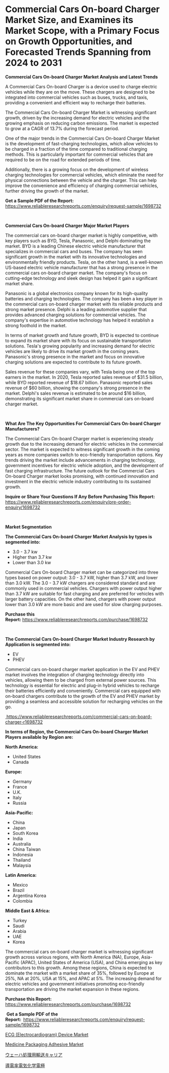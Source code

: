<p><h1>Commercial Cars On-board Charger Market Size, and Examines its Market Scope, with a Primary Focus on Growth Opportunities, and Forecasted Trends Spanning from 2024 to 2031</h1></p><p><strong>Commercial Cars On-board Charger Market Analysis and Latest Trends</strong></p>
<p><p>A Commercial Cars On-board Charger is a device used to charge electric vehicles while they are on the move. These chargers are designed to be integrated into commercial vehicles such as buses, trucks, and taxis, providing a convenient and efficient way to recharge their batteries.</p><p>The Commercial Cars On-board Charger Market is witnessing significant growth, driven by the increasing demand for electric vehicles and the growing emphasis on reducing carbon emissions. The market is expected to grow at a CAGR of 13.7% during the forecast period.</p><p>One of the major trends in the Commercial Cars On-board Charger Market is the development of fast-charging technologies, which allow vehicles to be charged in a fraction of the time compared to traditional charging methods. This is particularly important for commercial vehicles that are required to be on the road for extended periods of time.</p><p>Additionally, there is a growing focus on the development of wireless charging technologies for commercial vehicles, which eliminate the need for physical connections between the vehicle and the charger. This can help improve the convenience and efficiency of charging commercial vehicles, further driving the growth of the market.</p></p>
<p><strong>Get a Sample PDF of the Report:&nbsp;</strong> <a href="https://www.reliableresearchreports.com/enquiry/request-sample/1698732">https://www.reliableresearchreports.com/enquiry/request-sample/1698732</a></p>
<p>&nbsp;</p>
<p><strong>Commercial Cars On-board Charger Major Market Players</strong></p>
<p><p>The commercial cars on-board charger market is highly competitive, with key players such as BYD, Tesla, Panasonic, and Delphi dominating the market. BYD is a leading Chinese electric vehicle manufacturer that specializes in commercial cars and buses. The company has seen significant growth in the market with its innovative technologies and environmentally friendly products. Tesla, on the other hand, is a well-known US-based electric vehicle manufacturer that has a strong presence in the commercial cars on-board charger market. The company's focus on cutting-edge technology and sleek design has helped it gain a significant market share.</p><p>Panasonic is a global electronics company known for its high-quality batteries and charging technologies. The company has been a key player in the commercial cars on-board charger market with its reliable products and strong market presence. Delphi is a leading automotive supplier that provides advanced charging solutions for commercial vehicles. The company's expertise in automotive technology has helped it establish a strong foothold in the market.</p><p>In terms of market growth and future growth, BYD is expected to continue to expand its market share with its focus on sustainable transportation solutions. Tesla's growing popularity and increasing demand for electric vehicles are likely to drive its market growth in the coming years. Panasonic's strong presence in the market and focus on innovative charging solutions are expected to contribute to its future growth.</p><p>Sales revenue for these companies vary, with Tesla being one of the top earners in the market. In 2020, Tesla reported sales revenue of $31.5 billion, while BYD reported revenue of $18.67 billion. Panasonic reported sales revenue of $60 billion, showing the company's strong presence in the market. Delphi's sales revenue is estimated to be around $16 billion, demonstrating its significant market share in commercial cars on-board charger market.</p></p>
<p>&nbsp;</p>
<p><strong>What Are The Key Opportunities For Commercial Cars On-board Charger Manufacturers?</strong></p>
<p><p>The Commercial Cars On-board Charger market is experiencing steady growth due to the increasing demand for electric vehicles in the commercial sector. The market is expected to witness significant growth in the coming years as more companies switch to eco-friendly transportation options. Key trends driving the market include advancements in charging technology, government incentives for electric vehicle adoption, and the development of fast charging infrastructure. The future outlook for the Commercial Cars On-board Charger market looks promising, with continued innovation and investment in the electric vehicle industry contributing to its sustained growth.</p></p>
<p><strong>Inquire or Share Your Questions If Any Before Purchasing This Report:</strong> <a href="https://www.reliableresearchreports.com/enquiry/pre-order-enquiry/1698732">https://www.reliableresearchreports.com/enquiry/pre-order-enquiry/1698732</a></p>
<p>&nbsp;</p>
<p><strong>Market Segmentation</strong></p>
<p><strong>The Commercial Cars On-board Charger Market Analysis by types is segmented into:</strong></p>
<p><ul><li>3.0 - 3.7 kw</li><li>Higher than 3.7 kw</li><li>Lower than 3.0 kw</li></ul></p>
<p><p>Commercial Cars On-board Charger market can be categorized into three types based on power output: 3.0 - 3.7 kW, higher than 3.7 kW, and lower than 3.0 kW. The 3.0 - 3.7 kW chargers are considered standard and are commonly used in commercial vehicles. Chargers with power output higher than 3.7 kW are suitable for fast charging and are preferred for vehicles with larger battery capacities. On the other hand, chargers with power output lower than 3.0 kW are more basic and are used for slow charging purposes.</p></p>
<p><strong>Purchase this Report:&nbsp;</strong><a href="https://www.reliableresearchreports.com/purchase/1698732">https://www.reliableresearchreports.com/purchase/1698732</a></p>
<p>&nbsp;</p>
<p><strong>The Commercial Cars On-board Charger Market Industry Research by Application is segmented into:</strong></p>
<p><ul><li>EV</li><li>PHEV</li></ul></p>
<p><p>Commercial cars on-board charger market application in the EV and PHEV market involves the integration of charging technology directly into vehicles, allowing them to be charged from external power sources. This technology is essential for electric and plug-in hybrid vehicles to recharge their batteries efficiently and conveniently. Commercial cars equipped with on-board chargers contribute to the growth of the EV and PHEV market by providing a seamless and accessible solution for recharging vehicles on the go.</p></p>
<p><a href="https://www.reliableresearchreports.com/commercial-cars-on-board-charger-r1698732">&nbsp;https://www.reliableresearchreports.com/commercial-cars-on-board-charger-r1698732</a></p>
<p><strong>In terms of Region, the Commercial Cars On-board Charger Market Players available by Region are:</strong></p>
<p>
    <p> <strong> North America: </strong>
        <ul>
            <li>United States</li>
            <li>Canada</li>
        </ul>
        </p> 
    <p> <strong> Europe: </strong>
        <ul>
            <li>Germany</li>
            <li>France</li>
            <li>U.K.</li>
            <li>Italy</li>
            <li>Russia</li>
        </ul>
        </p> 
    <p> <strong> Asia-Pacific: </strong>
        <ul>
            <li>China</li>
            <li>Japan</li>
            <li>South Korea</li>
            <li>India</li>
            <li>Australia</li>
            <li>China Taiwan</li>
            <li>Indonesia</li>
            <li>Thailand</li>
            <li>Malaysia</li>
        </ul>
        </p> 
    <p> <strong> Latin America: </strong>
        <ul>
            <li>Mexico</li>
            <li>Brazil</li>
            <li>Argentina Korea</li>
            <li>Colombia</li>
        </ul>
        </p> 
    <p> <strong> Middle East & Africa: </strong>
        <ul>
            <li>Turkey</li>
            <li>Saudi</li>
            <li>Arabia</li>
            <li>UAE</li>
            <li>Korea</li>
        </ul>
    </p>
    </p>
<p><p>The commercial cars on-board charger market is witnessing significant growth across various regions, with North America (NA), Europe, Asia-Pacific (APAC), United States of America (USA), and China emerging as key contributors to this growth. Among these regions, China is expected to dominate the market with a market share of 35%, followed by Europe at 25%, NA at 20%, USA at 15%, and APAC at 5%. The increasing demand for electric vehicles and government initiatives promoting eco-friendly transportation are driving the market expansion in these regions.</p></p>
<p><strong>Purchase this Report: </strong><a href="https://www.reliableresearchreports.com/purchase/1698732">https://www.reliableresearchreports.com/purchase/1698732</a></p>
<p>&nbsp;<strong>Get a Sample PDF of the Report:&nbsp;&nbsp;</strong><a href="https://www.reliableresearchreports.com/enquiry/request-sample/1698732">https://www.reliableresearchreports.com/enquiry/request-sample/1698732</a></p>
<p><strong></strong></p>
<p><p><a href="https://github.com/brenzgnarento/Market-Research-Report-List-2/blob/main/ecg-electrocardiogram-device-market.md">ECG (Electrocardiogram) Device Market</a></p><p><a href="https://github.com/JeanneSawayn2023/Market-Research-Report-List-1/blob/main/medicine-packaging-adhesive-market.md">Medicine Packaging Adhesive Market</a></p><p><a href="https://github.com/lily-u-genius/Market-Research-Report-List-2/blob/main/1245058124554.md">ウェーハ処理用輸送キャリア</a></p><p><a href="https://medium.com/@saigekulas/%E5%B0%8E%E9%9B%BB%E6%80%A7%E9%9B%BB%E6%B0%97%E5%8C%96%E5%AD%A6%E9%9B%BB%E6%A5%B5%E3%81%AE%E5%B8%82%E5%A0%B4%E3%82%92%E5%88%86%E6%9E%90-%E3%82%B0%E3%83%AD%E3%83%BC%E3%83%90%E3%83%AB%E7%94%A3%E6%A5%AD%E3%81%AE%E5%B1%95%E6%9C%9B%E3%81%A8%E4%BA%88%E6%B8%AC-2024%E5%B9%B4%E3%81%8B%E3%82%892031%E5%B9%B4%E3%81%BE%E3%81%A7-4110e8ca77ed">導電率電気化学電極</a></p></p>